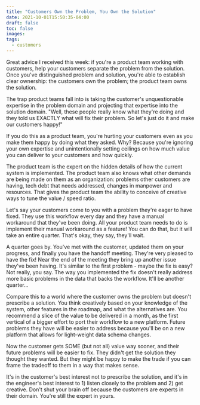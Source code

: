 ```yaml
---
title: "Customers Own the Problem, You Own the Solution"
date: 2021-10-01T15:50:35-04:00
draft: false
toc: false
images:
tags: 
  - customers
---
```


Great advice I received this week: if you're a product team working with customers, help your customers separate the problem from the solution. Once you've distinguished problem and solution, you're able to establish clear ownership: the customers own the problem; the product team owns the solution.

The trap product teams fall into is taking the customer's unquestionable expertise in the problem domain and projecting that expertise into the solution domain. "Well, these people really know what they're doing and they told us EXACTLY what will fix their problem. So let's just do it and make our customers happy!"

If you do this as a product team, you're hurting your customers even as you make them happy by doing what they asked. Why? Because you're ignoring your own expertise and unintentionally setting ceilings on how much value you can deliver to your customers and how quickly.

The product team is the expert on the hidden details of how the current system is implemented. The product team also knows what other demands are being made on them as an organization: problems other customers are having, tech debt that needs addressed, changes in manpower and resources. That gives the product team the ability to conceive of creative ways to tune the value / speed ratio.

Let's say your customers come to you with a problem they're eager to have fixed. They use this workflow every day and they have a manual workaround that they've been doing. All your product team needs to do is implement their manual workaround as a feature! You can do that, but it will take an entire quarter. That's okay, they say, they'll wait.

A quarter goes by. You've met with the customer, updated them on your progress, and finally you have the handoff meeting. They're very pleased to have the fix! Near the end of the meeting they bring up another issue they've been having. It's similar to the first problem - maybe the fix is easy? Not really, you say. The way you implemented the fix doesn't really address more basic problems in the data that backs the workflow. It'll be another quarter...

Compare this to a world where the customer owns the problem but doesn't prescribe a solution. You think creatively based on your knowledge of the system, other features in the roadmap, and what the alternatives are. You recommend a slice of the value to be delivered in a month, as the first vertical of a bigger effort to port their workflow to a new platform. Future problems they have will be easier to address because you'll be on a new platform that allows for light-weight data schema changes.

Now the customer gets SOME (but not all) value way sooner, and their future problems will be easier to fix. They didn't get the solution they thought they wanted. But they might be happy to make the trade if you can frame the tradeoff to them in a way that makes sense.

It's in the customer's best interest not to prescribe the solution, and it's in the engineer's best interest to 1) listen closely to the problem and 2) get creative. Don't shut your brain off because the customers are experts in their domain. You're still the expert in yours.